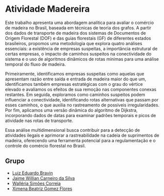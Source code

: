 # Atividade Madereira

Este trabalho apresenta uma abordagem analítica para avaliar o comércio de madeira no Brasil, baseada em técnicas de teoria dos grafos. A partir dos dados de transporte de madeira dos sistemas de Documentos de Origem Florestal (DOF) e das guias florestais (GF) de diferentes estados brasileiros, propomos uma metodologia que explora quatro análises essenciais: a existência de empresas suspeitas, a importância estrutural de certas empresas, o impacto de caminhos suspeitos na conectividade do sistema e o uso de algoritmos dinâmicos de rotas mínimas para uma análise temporal do fluxo de madeira. 

Primeiramente, identificamos empresas suspeitas como aquelas que apresentam razão entre saída e entrada de madeira maior do que um, identificamos também empresas estratégicas com o grau do vértice elevado e avaliamos os efeitos de sua remoção nas componentes conexas restantes. Em seguida, exploramos como caminhos suspeitos podem influenciar a conectividade, identificando rotas alternativas que passam por esses caminhos, o que auxilia no rastreamento de possíveis irregularidades. Por fim, aplicamos uma versão dinâmica do algoritmo de Dijkstra, incorporando dados de datas para examinar padrões temporais e picos de atividade nas rotas de transporte. 

Essa análise multidimensional busca contribuir para a detecção de atividades ilegais e aprimorar a rastreabilidade na cadeia de suprimentos de madeira, oferecendo uma ferramenta potencial para a regulamentação e o controle do comércio florestal no Brasil.

## Grupo

- [Luiz Eduardo Bravin](https://github.com/mistercapote/)
- [Jaime Willian Carneiro da Silva](https://github.com/JaimeWillianCarneiro)
- [Walléria Simões Correia](https://github.com/WalleriaSimoes)
 - [Ximena Beatriz Gomez Flores](https://github.com/BXimenaGomez123)
 



